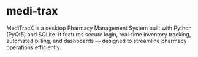 # medi-trax
MediTracX is a desktop Pharmacy Management System built with Python (PyQt5) and SQLite. It features secure login, real-time inventory tracking, automated billing, and dashboards — designed to streamline pharmacy operations efficiently.
